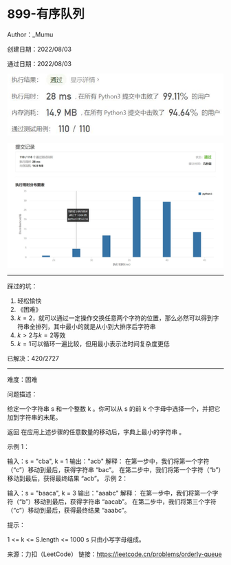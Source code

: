# 899-有序队列

Author：_Mumu

创建日期：2022/08/03

通过日期：2022/08/03

![](./通过截图2.jpg)

![](./通过截图1.jpg)

*****

踩过的坑：

1. 轻松愉快
1. 《困难》
1. $k=2$，就可以通过一定操作交换任意两个字符的位置，那么必然可以得到字符串全排列，其中最小的就是从小到大排序后字符串
1. $k\gt2$与$k=2$等效
1. $k=1$可以循环一遍比较，但用最小表示法时间复杂度更低

已解决：420/2727

*****

难度：困难

问题描述：

给定一个字符串 s 和一个整数 k 。你可以从 s 的前 k 个字母中选择一个，并把它加到字符串的末尾。

返回 在应用上述步骤的任意数量的移动后，字典上最小的字符串 。

 

示例 1：

输入：s = "cba", k = 1
输出："acb"
解释：
在第一步中，我们将第一个字符（“c”）移动到最后，获得字符串 “bac”。
在第二步中，我们将第一个字符（“b”）移动到最后，获得最终结果 “acb”。
示例 2：

输入：s = "baaca", k = 3
输出："aaabc"
解释：
在第一步中，我们将第一个字符（“b”）移动到最后，获得字符串 “aacab”。
在第二步中，我们将第三个字符（“c”）移动到最后，获得最终结果 “aaabc”。


提示：

1 <= k <= S.length <= 1000
s 只由小写字母组成。

来源：力扣（LeetCode）
链接：https://leetcode.cn/problems/orderly-queue